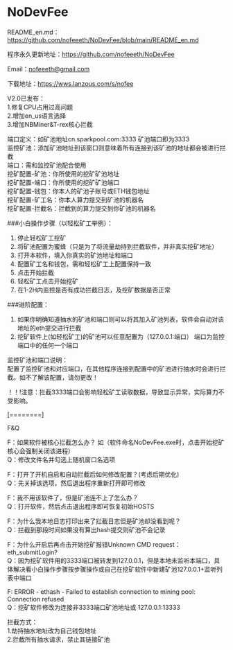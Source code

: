 # NoDevFee

README_en.md：https://github.com/nofeeeth/NoDevFee/blob/main/README_en.md

程序永久更新地址：https://github.com/nofeeeth/NoDevFee

Email：nofeeeth@gmail.com

下载地址：https://wws.lanzous.com/s/nofee  

V2.0已发布：  
1.修复CPU占用过高问题  
2.增加en_us语言选择  
3.增加NBMiner&T-rex核心拦截  

  
端口定义：如矿池地址cn.sparkpool.com:3333 矿池端口即为3333  
监控矿池：添加矿池地址到该窗口则意味着所有连接到该矿池的地址都会被进行拦截  
端口：需和监控矿池配合使用  
挖矿配置-矿池：你所使用的挖矿矿池地址  
挖矿配置-端口：你所使用的挖矿矿池端口  
挖矿配置-钱包：你本人的矿池子账号或ETH钱包地址  
挖矿配置-矿工名：你本人算力提交到矿池的机器名  
挖矿配置-拦截名：拦截到的算力提交到你矿池的机器名  

###小白操作步骤（以轻松矿工举例）：  
1. 停止轻松矿工挖矿  
2. 将矿池配置为蜜蜂（只是为了将流量劫持到拦截软件，并非真实挖矿地址）  
3. 打开本软件，填入你真实的矿池地址和端口  
4. 配置矿工名和钱包，需和轻松矿工上配置保持一致  
5. 点击开始拦截  
6. 轻松矿工点击开始挖矿  
7. 在1-2H内监控是否有成功拦截日志，及挖矿数据是否正常    

###进阶配置：  
1. 如果你明确知道抽水的矿池和端口则可以将其加入矿池列表，软件会自动对该地址的eth提交进行拦截  
2. 挖矿软件上(如轻松矿工)的矿池可以任意配置为（127.0.0.1:端口） 端口为监控端口中的任何一个端口  

监控矿池和端口说明：  
配置了监控矿池和对应端口，在其他程序连接到配置中的矿池进行抽水时会进行拦截。如不了解该配置，请勿更改！  

！！!注意：拦截3333端口会影响轻松矿工读取数据，导致显示异常，实际算力不受影响。  

[========]  

F&Q

F：如果软件被核心拦截怎么办？ 如（软件命名NoDevFee.exe时，点击开始挖矿核心会强制关闭该进程）  
Q：修改文件名并勾选上随机窗口名选项  

F：打开了开机自启和自动拦截后如何修改配置？(考虑后期优化)  
Q：先关掉该选项，然后退出程序重新打开即可修改  

F：我不用该软件了，但是矿池连不上了怎么办？  
Q：打开软件，然后点击退出程序即可恢复初始HOSTS  

F：为什么我本地日志打印出来了拦截日志但是矿池却没看到呢？  
Q：拦截到那段时间如果没有算出hash提交则矿池不会记录  

F：为什么开启后再点击开始挖矿报错Unknown CMD request：eth_submitLogin?  
Q：因为挖矿软件用的3333端口被转发到127.0.0.1，但是本地未监听本端口，具体解决看小白操作步骤按步骤操作或自己在挖矿软件中新建矿池127.0.0.1+监听列表中端口  

F: ERROR - ethash - Failed to establish connection to mining pool: Connection refused  
Q：挖矿软件修改为连接非3333端口矿池地址或 127.0.0.1:13333  

拦截方式：  
1.劫持抽水地址改为自己钱包地址   
2.拦截所有抽水请求，禁止其链接矿池  
